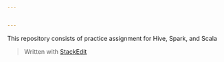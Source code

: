 ```yaml
---


---
```


<p>This repository consists of practice assignment for Hive, Spark, and Scala</p>
<blockquote>
<p>Written with <a href="https://stackedit.io/">StackEdit</a></p>
</blockquote>

